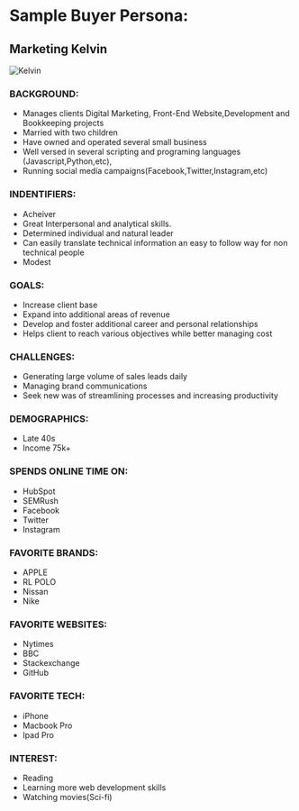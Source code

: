 # Sample Buyer Persona:


## Marketing Kelvin


![Kelvin](https://github.com/zimtech0/Digital-Marketing/assets/images/kelvin.jpg)

### BACKGROUND:
- Manages clients Digital Marketing, Front-End Website,Development and Bookkeeping projects
- Married with two children
- Have owned and operated several small business
- Well versed in several scripting and programing languages (Javascript,Python,etc), 
- Running social media campaigns(Facebook,Twitter,Instagram,etc) 

### INDENTIFIERS:
- Acheiver
- Great Interpersonal and analytical skills.
- Determined individual and natural leader
- Can easily translate technical information an easy to follow way for non technical people 
- Modest

### GOALS:
- Increase client base
- Expand into additional areas of revenue
- Develop and foster additional career and personal relationships
- Helps client to reach various objectives while better managing cost

### CHALLENGES:
- Generating large volume of sales leads daily
- Managing brand communications
- Seek new was of streamlining processes and increasing productivity

### DEMOGRAPHICS:
- Late 40s
- Income 75k+

### SPENDS ONLINE TIME ON:
- HubSpot 
- SEMRush
- Facebook
- Twitter
- Instagram

### FAVORITE BRANDS:
- APPLE
- RL POLO
- Nissan
- Nike

### FAVORITE WEBSITES:
- Nytimes
- BBC
- Stackexchange
- GitHub

### FAVORITE TECH:
- iPhone
- Macbook Pro
- Ipad Pro

### INTEREST:
- Reading
- Learning more web development skills
- Watching movies(Sci-fi)

